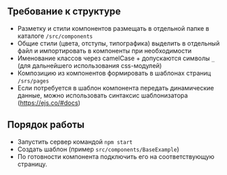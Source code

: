 ## Требование к структуре
* Разметку и стили компонентов размещать в отдельной папке в каталоге `/src/components`
* Общие стили (цвета, отступы, типографика) выделить в отдельный файл и импортировать в компоненты при необходимости
* Именование классов через camelCase + допускаются символы `_` (для дальнейшего использования css-модулей)
* Композицию из компонентов формировать в шаблонах страниц `/srs/pages`
* Если потребуется в шаблон компонента передать динамические данные, можно использовать синтаксис шаблонизатора (https://ejs.co/#docs)

## Порядок работы
* Запустить сервер командой `npm start`
* Создать шаблон (пример `src/components/BaseExample`)
* По готовности компонента подключить его на соответствующую страницу.